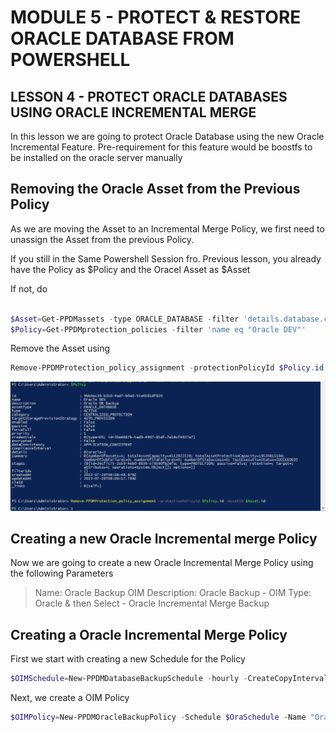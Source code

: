 # MODULE 5 - PROTECT & RESTORE ORACLE DATABASE FROM POWERSHELL

## LESSON 4 - PROTECT ORACLE DATABASES USING ORACLE INCREMENTAL MERGE

In this lesson we are going to protect Oracle Database using the new Oracle Incremental Feature.
Pre-requirement for this feature would be boostfs to be installed on the oracle server manually 

## Removing the Oracle Asset from the Previous Policy

As we are moving the Asset to an Incremental Merge Policy, we first need to unassign the Asset from the previous Policy.

If you still in the Same Powershell Session fro. Previous lesson, you already have the Policy as $Policy and the Oracel Asset as $Asset

If not, do

```Powershell

$Asset=Get-PPDMassets -type ORACLE_DATABASE -filter 'details.database.clusterName eq "oracle01.demo.local" and name eq "orcl"'
$Policy=Get-PPDMprotection_policies -filter 'name eq "Oracle DEV"'
```


Remove the Asset using
```Powershell
Remove-PPDMProtection_policy_assignment -protectionPolicyId $Policy.id -AssetID $Asset.id
```
![Alt text](image-83.png)

## Creating a new Oracle Incremental merge Policy

Now we are going to create a new Oracle Incremental Merge Policy using the following Parameters

>Name:  Oracle Backup OIM
>Description: Oracle Backup - OIM
>Type: Oracle  & then Select - Oracle Incremental Merge Backup


## Creating a Oracle Incremental Merge Policy

First we start with creating a new Schedule for the Policy

```Powershell
$OIMSchedule=New-PPDMDatabaseBackupSchedule -hourly -CreateCopyIntervalHrs 1 -RetentionUnit DAY -RetentionInterval 5
```

Next, we create a OIM Policy
```Powershell
$OIMPolicy=New-PPDMOracleBackupPolicy -Schedule $OraSchedule -Name "Oracle Backup OIM" -Description "Oracle Backup - OIM" -dbCID $OraCreds.id -StorageSystemID $StorageSystem.id
```
